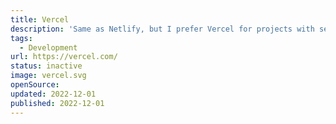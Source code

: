 ```yaml
---
title: Vercel
description: 'Same as Netlify, but I prefer Vercel for projects with serverless functions.'
tags:
  - Development
url: https://vercel.com/
status: inactive
image: vercel.svg
openSource:
updated: 2022-12-01
published: 2022-12-01
---
```

